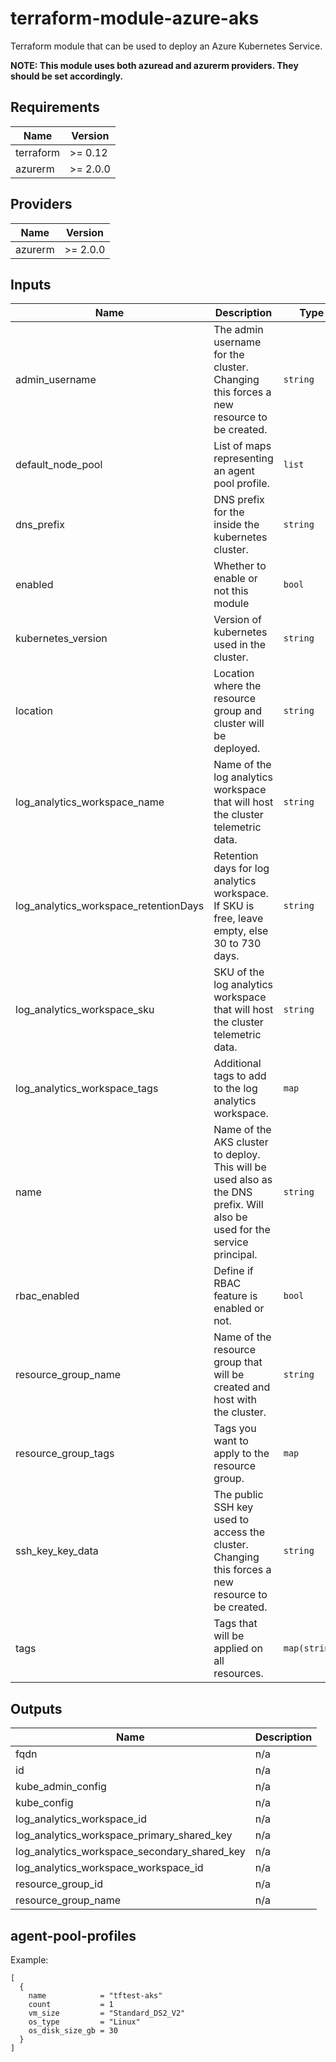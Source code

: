 # terraform-module-azure-aks
Terraform module that can be used to deploy an Azure Kubernetes Service.

**NOTE: This module uses both azuread and azurerm providers. They should be set accordingly.**

<!-- BEGINNING OF PRE-COMMIT-TERRAFORM DOCS HOOK -->
## Requirements

| Name | Version |
|------|---------|
| terraform | >= 0.12 |
| azurerm | >= 2.0.0 |

## Providers

| Name | Version |
|------|---------|
| azurerm | >= 2.0.0 |

## Inputs

| Name | Description | Type | Default | Required |
|------|-------------|------|---------|:--------:|
| admin\_username | The admin username for the cluster. Changing this forces a new resource to be created. | `string` | `"testadmin"` | no |
| default\_node\_pool | List of maps representing an agent pool profile. | `list` | n/a | yes |
| dns\_prefix | DNS prefix for the inside the kubernetes cluster. | `string` | `"kubernetes"` | no |
| enabled | Whether to enable or not this module | `bool` | `true` | no |
| kubernetes\_version | Version of kubernetes used in the cluster. | `string` | `"1.16.7"` | no |
| location | Location where the resource group and cluster will be deployed. | `string` | `"canadacentral"` | no |
| log\_analytics\_workspace\_name | Name of the log analytics workspace that will host the cluster telemetric data. | `string` | `"fxloganalytics"` | no |
| log\_analytics\_workspace\_retentionDays | Retention days for log analytics workspace. If SKU is free, leave empty, else 30 to 730 days. | `string` | `"30"` | no |
| log\_analytics\_workspace\_sku | SKU of the log analytics workspace that will host the cluster telemetric data. | `string` | `"free"` | no |
| log\_analytics\_workspace\_tags | Additional tags to add to the log analytics workspace. | `map` | `{}` | no |
| name | Name of the AKS cluster to deploy. This will be used also as the DNS prefix. Will also be used for the service principal. | `string` | `"clustername"` | no |
| rbac\_enabled | Define if RBAC feature is enabled or not. | `bool` | `false` | no |
| resource\_group\_name | Name of the resource group that will be created and host with the cluster. | `string` | `"aks"` | no |
| resource\_group\_tags | Tags you want to apply to the resource group. | `map` | `{}` | no |
| ssh\_key\_key\_data | The public SSH key used to access the cluster. Changing this forces a new resource to be created. | `string` | `null` | no |
| tags | Tags that will be applied on all resources. | `map(string)` | `{}` | no |

## Outputs

| Name | Description |
|------|-------------|
| fqdn | n/a |
| id | n/a |
| kube\_admin\_config | n/a |
| kube\_config | n/a |
| log\_analytics\_workspace\_id | n/a |
| log\_analytics\_workspace\_primary\_shared\_key | n/a |
| log\_analytics\_workspace\_secondary\_shared\_key | n/a |
| log\_analytics\_workspace\_workspace\_id | n/a |
| resource\_group\_id | n/a |
| resource\_group\_name | n/a |

<!-- END OF PRE-COMMIT-TERRAFORM DOCS HOOK -->

## agent-pool-profiles
Example:
```
[
  {
    name            = "tftest-aks"
    count           = 1
    vm_size         = "Standard_DS2_V2"
    os_type         = "Linux"
    os_disk_size_gb = 30
  }
]
```
